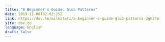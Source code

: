 ```yaml
---
title: "A Beginner's Guide: Glob Patterns"
date: 2019-11-08T02:02:25Z
link: https://dev.to/milkstarz/a-beginner-s-guide-glob-patterns-3gh3?utm_medium=RSS&utm_source=news.12bit.vn
site: dev.to
language: English
draft: false
---
```

